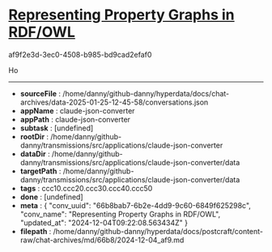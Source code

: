 # [Representing Property Graphs in RDF/OWL](https://claude.ai/chat/66b8bab7-6b2e-4dd9-9c60-6849f625298c)

af9f2e3d-3ec0-4508-b985-bd9cad2efaf0

Ho

---

* **sourceFile** : /home/danny/github-danny/hyperdata/docs/chat-archives/data-2025-01-25-12-45-58/conversations.json
* **appName** : claude-json-converter
* **appPath** : claude-json-converter
* **subtask** : [undefined]
* **rootDir** : /home/danny/github-danny/transmissions/src/applications/claude-json-converter
* **dataDir** : /home/danny/github-danny/transmissions/src/applications/claude-json-converter/data
* **targetPath** : /home/danny/github-danny/transmissions/src/applications/claude-json-converter/data
* **tags** : ccc10.ccc20.ccc30.ccc40.ccc50
* **done** : [undefined]
* **meta** : {
  "conv_uuid": "66b8bab7-6b2e-4dd9-9c60-6849f625298c",
  "conv_name": "Representing Property Graphs in RDF/OWL",
  "updated_at": "2024-12-04T09:22:08.563434Z"
}
* **filepath** : /home/danny/github-danny/hyperdata/docs/postcraft/content-raw/chat-archives/md/66b8/2024-12-04_af9.md